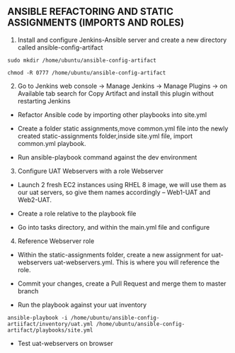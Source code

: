 ## ANSIBLE REFACTORING AND STATIC ASSIGNMENTS (IMPORTS AND ROLES)

1. Install and configure Jenkins-Ansible server and create a new directory called ansible-config-artifact

`sudo mkdir /home/ubuntu/ansible-config-artifact`

`chmod -R 0777 /home/ubuntu/ansible-config-artifact`

2. Go to Jenkins web console -> Manage Jenkins -> Manage Plugins -> on Available tab search for Copy Artifact and install this plugin without restarting Jenkins

- Refactor Ansible code by importing other playbooks into site.yml

- Create a folder static assignments,move common.yml file into the newly created static-assignments folder,inside site.yml file, import common.yml playbook.

- Run ansible-playbook command against the dev environment


3. Configure UAT Webservers with a role Webserver

- Launch 2 fresh EC2 instances using RHEL 8 image, we will use them as our uat servers, so give them names accordingly – Web1-UAT and Web2-UAT.

- Create a role relative to the playbook file 

- Go into tasks directory, and within the main.yml file and configure

4. Reference Webserver role

- Within the static-assignments folder, create a new assignment for uat-webservers uat-webservers.yml. This is where you will reference the role.

- Commit your changes, create a Pull Request and merge them to master branch

- Run the playbook against your uat inventory 

`ansible-playbook -i /home/ubuntu/ansible-config-artiifact/inventory/uat.yml /home/ubuntu/ansible-config-artifact/playbooks/site.yml`

- Test uat-webservers on browser